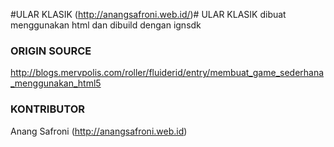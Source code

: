 #ULAR KLASIK (http://anangsafroni.web.id/)#
ULAR KLASIK dibuat menggunakan html dan dibuild dengan ignsdk

### ORIGIN SOURCE ###
http://blogs.mervpolis.com/roller/fluiderid/entry/membuat_game_sederhana_menggunakan_html5

### KONTRIBUTOR ####
Anang Safroni (http://anangsafroni.web.id)
